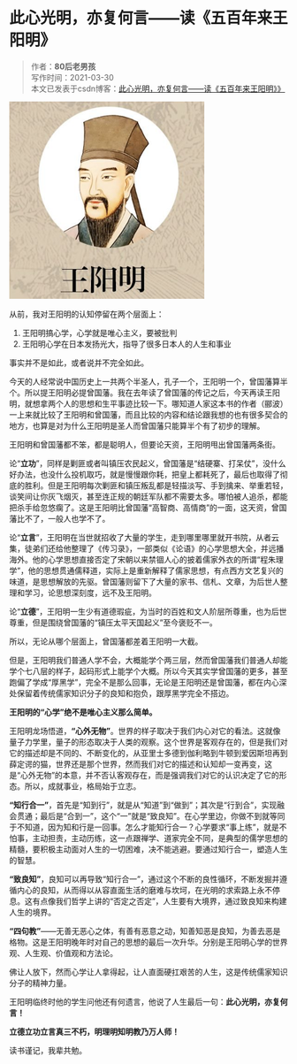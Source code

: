# 此心光明，亦复何言——读《五百年来王阳明》

>作者：**80后老男孩**  
>写作时间：2021-03-30  
>本文已发表于csdn博客：[此心光明，亦复何言——读《五百年来王阳明》》](https://blog.csdn.net/weixin_41034400/article/details/115316648) 

![](assets/007/004-1617065095664.png)

从前，我对王阳明的认知停留在两个层面上：

1. 王阳明搞心学，心学就是唯心主义，要被批判
2. 王阳明心学在日本发扬光大，指导了很多日本人的人生和事业

事实并不是如此，或者说并不完全如此。

今天的人经常说中国历史上一共两个半圣人，孔子一个，王阳明一个，曾国藩算半个。所以提王阳明必提曾国藩。我在去年读了曾国藩的传记之后，今天再读王阳明，就想拿两个人的思想和生平事迹比较一下。哪知道人家这本书的作者（郦波）一上来就比较了王阳明和曾国藩，而且比较的内容和结论跟我想的也有很多契合的地方，也算是对为什么王阳明是圣人而曾国藩只能算半个有了初步的理解。

王阳明和曾国藩都不笨，都是聪明人，但要论天资，王阳明甩出曾国藩两条街。

论“**立功**”，同样是剿匪或者叫镇压农民起义，曾国藩是“结硬寨、打呆仗”，没什么好办法，也没什么投机取巧，就是慢慢跟你耗，把皇上都耗死了，最后也取得了彻底的胜利。但是王阳明每次剿匪和镇压叛乱都是轻描淡写、手到擒来、举重若轻，谈笑间让你灰飞烟灭，甚至连正规的朝廷军队都不需要太多。哪怕被人追杀，都能把杀手给忽悠瘸了。这是王阳明比曾国藩“高智商、高情商”的一面，这天资，曾国藩比不了，一般人也学不了。

论“**立言**”，王阳明在当世就招收了大量的学生，走到哪里哪里就开书院，从者云集，徒弟们还给他整理了《传习录》，一部类似《论语》的心学思想大全，并远播海外。他的心学思想直接否定了宋朝以来禁锢人心的披着儒家外衣的所谓“程朱理学”，他的思想贯通儒释道，实际上是重新解释了儒家思想，有点西方文艺复兴的味道，是思想解放的先驱。曾国藩则留下了大量的家书、信札、文章，为后世人整理和学习，论思想深刻度，远不及王阳明。

论“**立德**”，王阳明一生少有道德瑕疵，为当时的百姓和文人阶层所尊重，也为后世尊重，但是围绕曾国藩的“镇压太平天国起义”至今褒贬不一。

所以，无论从哪个层面上，曾国藩都差着王阳明一大截。

但是，王阳明我们普通人学不会，大概能学个两三层，然而曾国藩我们普通人却能学个七八层的样子，起码形式上能学个大概。所以今天其实学曾国藩的更多，甚至跑偏了学成“厚黑学”，完全不是那么回事，无论是王阳明还是曾国藩，都在内心深处保留着传统儒家知识分子的良知和抱负，跟厚黑学完全不搭边。

**王阳明的“心学”绝不是唯心主义那么简单。**

王阳明龙场悟道，**“心外无物”**。世界的样子取决于我们内心对它的看法。这就像量子力学里，量子的形态取决于人类的观察。这个世界是客观存在的，但是我们对它的描述却是不同的、不断变化的，从亚里士多德到伽利略到牛顿到爱因斯坦再到薛定谔的猫，世界还是那个世界，然而我们对它的描述和认知却一变再变，这是“心外无物”的本意，并不否认客观存在，而是强调我们对它的认识决定了它的形态。所以，成就事业，格局始于立志。

**“知行合一”**，首先是“知到行”，就是从“知道”到“做到”；其次是“行到合”，实现融会贯通；最后是“合到一”，这个“一”就是“致良知”。在心学里边，你做不到就等同于不知道，因为知和行是一回事。怎么才能知行合一？心学要求“事上练”，就是不怕事，主动担责，主动历练，这一点跟禅学、道家完全不同，是典型的儒学思想的精髓，要积极主动面对人生的一切困难，决不能逃避。要通过知行合一，塑造人生的智慧。

**“致良知”**，良知可以再导致“知行合一”，通过这个不断的良性循环，不断发掘并遵循内心的良知，从而得以从容直面生活的磨难与坎坷，在光明的求索路上永不停息。这有点像我们哲学上讲的“否定之否定”，人生要有大境界，通过致良知来构建人生的境界。

**“四句教”**——无善无恶心之体，有善有恶意之动，知善知恶是良知，为善去恶是格物。这是王阳明晚年时对自己的思想的最后一次升华。分别是王阳明心学的世界观、人生观、价值观和方法论。

佛让人放下，然而心学让人拿得起，让人直面硬扛艰苦的人生，这是传统儒家知识分子的精神力量。

王阳明临终时他的学生问他还有何遗言，他说了人生最后一句：**此心光明，亦复何言！**

**立德立功立言真三不朽，明理明知明教乃万人师！**

读书谨记，我辈共勉。

